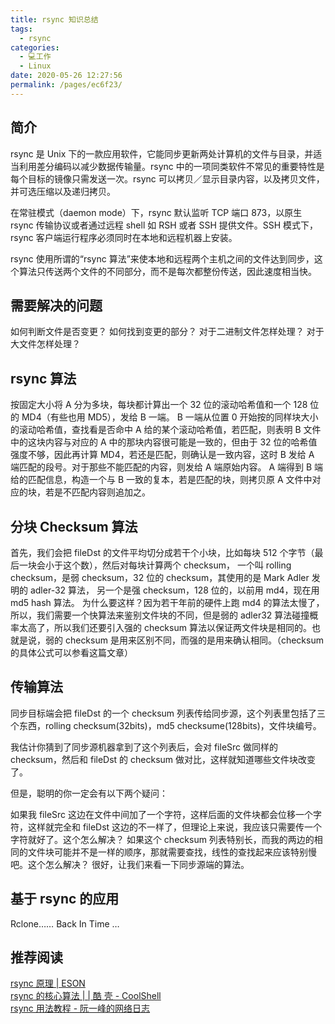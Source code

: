 ```yaml
---
title: rsync 知识总结
tags: 
  - rsync
categories: 
  - 💻工作
  - Linux
date: 2020-05-26 12:27:56
permalink: /pages/ec6f23/
---
```

## 简介
rsync 是 Unix 下的一款应用软件，它能同步更新两处计算机的文件与目录，并适当利用差分编码以减少数据传输量。rsync 中的一项同类软件不常见的重要特性是每个目标的镜像只需发送一次。rsync 可以拷贝／显示目录内容，以及拷贝文件，并可选压缩以及递归拷贝。

在常驻模式（daemon mode）下，rsync 默认监听 TCP 端口 873，以原生 rsync 传输协议或者通过远程 shell 如 RSH 或者 SSH 提供文件。SSH 模式下，rsync 客户端运行程序必须同时在本地和远程机器上安装。

rsync 使用所谓的“rsync 算法”来使本地和远程两个主机之间的文件达到同步，这个算法只传送两个文件的不同部分，而不是每次都整份传送，因此速度相当快。

## 需要解决的问题

如何判断文件是否变更？
如何找到变更的部分？
对于二进制文件怎样处理？
对于大文件怎样处理？

## rsync 算法

按固定大小将 A 分为多块，每块都计算出一个 32 位的滚动哈希值和一个 128 位的 MD4（有些也用 MD5），发给 B 一端。
B 一端从位置 0 开始按的同样块大小的滚动哈希值，查找看是否命中 A 给的某个滚动哈希值，若匹配，则表明 B 文件中的这块内容与对应的 A 中的那块内容很可能是一致的，但由于 32 位的哈希值强度不够，因此再计算 MD4，若还是匹配，则确认是一致内容，这时 B 发给 A 端匹配的段号。对于那些不能匹配的内容，则发给 A 端原始内容。
A 端得到 B 端给的匹配信息，构造一个与 B 一致的复本，若是匹配的块，则拷贝原 A 文件中对应的块，若是不匹配内容则追加之。

## 分块 Checksum 算法

首先，我们会把 fileDst 的文件平均切分成若干个小块，比如每块 512 个字节（最后一块会小于这个数），然后对每块计算两个 checksum，
一个叫 rolling checksum，是弱 checksum，32 位的 checksum，其使用的是 Mark Adler 发明的 adler-32 算法，
另一个是强 checksum，128 位的，以前用 md4，现在用 md5 hash 算法。
为什么要这样？因为若干年前的硬件上跑 md4 的算法太慢了，所以，我们需要一个快算法来鉴别文件块的不同，但是弱的 adler32 算法碰撞概率太高了，所以我们还要引入强的 checksum 算法以保证两文件块是相同的。也就是说，弱的 checksum 是用来区别不同，而强的是用来确认相同。（checksum 的具体公式可以参看这篇文章）

## 传输算法
同步目标端会把 fileDst 的一个 checksum 列表传给同步源，这个列表里包括了三个东西，rolling checksum(32bits)，md5 checksume(128bits)，文件块编号。

我估计你猜到了同步源机器拿到了这个列表后，会对 fileSrc 做同样的 checksum，然后和 fileDst 的 checksum 做对比，这样就知道哪些文件块改变了。

但是，聪明的你一定会有以下两个疑问：

如果我 fileSrc 这边在文件中间加了一个字符，这样后面的文件块都会位移一个字符，这样就完全和 fileDst 这边的不一样了，但理论上来说，我应该只需要传一个字符就好了。这个怎么解决？
如果这个 checksum 列表特别长，而我的两边的相同的文件块可能并不是一样的顺序，那就需要查找，线性的查找起来应该特别慢吧。这个怎么解决？
很好，让我们来看一下同步源端的算法。

## 基于 rsync 的应用
Rclone……
Back In Time
…


## 推荐阅读

[rsync 原理 | ESON](https://blog.eson.org/pub/af0b984c/)  
[rsync 的核心算法 | | 酷 壳 - CoolShell](https://coolshell.cn/articles/7425.html)  
[rsync 用法教程 - 阮一峰的网络日志](http://www.ruanyifeng.com/blog/2020/08/rsync.html)  
